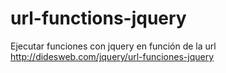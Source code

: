 # url-functions-jquery
Ejecutar funciones con jquery en función de la url
http://didesweb.com/jquery/url-funciones-jquery

